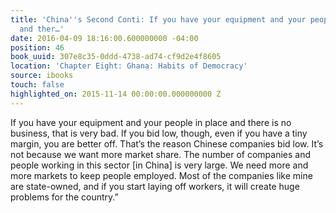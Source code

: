 ```yaml
---
title: 'China''s Second Conti: If you have your equipment and your people in place
  and ther…'
date: 2016-04-09 18:16:00.600000000 -04:00
position: 46
book_uuid: 307e8c35-0ddd-4738-ad74-cf9d2e4f8605
location: 'Chapter Eight: Ghana: Habits of Democracy'
source: ibooks
touch: false
highlighted_on: 2015-11-14 00:00:00.000000000 Z
---
```


If you have your equipment and your people in place and there is no business, that is very bad. If you bid low, though, even if you have a tiny margin, you are better off. That’s the reason Chinese companies bid low. It’s not because we want more market share. The number of companies and people working in this sector [in China] is very large. We need more and more markets to keep people employed. Most of the companies like mine are state-owned, and if you start laying off workers, it will create huge problems for the country.”